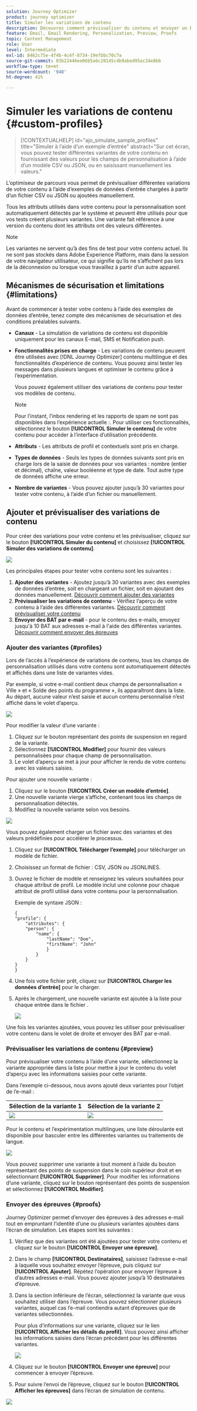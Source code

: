 ```yaml
---
solution: Journey Optimizer
product: journey optimizer
title: Simuler les variations de contenu
description: Découvrez comment prévisualiser du contenu et envoyer un BAT d’e-mail en utilisant des exemples de données d’entrée provenant d’un fichier CSV ou JSON ou ajoutées manuellement.
feature: Email, Email Rendering, Personalization, Preview, Proofs
topic: Content Management
role: User
level: Intermediate
exl-id: 8462c75e-4f4b-4c4f-8734-19efbbc70c7a
source-git-commit: 03b22446ee06b5a6c20145c4b9abed95ac24e8bb
workflow-type: tm+mt
source-wordcount: '948'
ht-degree: 41%

---
```


# Simuler les variations de contenu {#custom-profiles}

>[!CONTEXTUALHELP]
>id="ajo_simulate_sample_profiles"
>title="Simuler à l’aide d’un exemple d’entrée"
>abstract="Sur cet écran, vous pouvez tester différentes variantes de votre contenu en fournissant des valeurs pour les champs de personnalisation à l’aide d’un modèle CSV ou JSON, ou en saisissant manuellement les valeurs."

L’optimiseur de parcours vous permet de prévisualiser différentes variations de votre contenu à l’aide d’exemples de données d’entrée chargées à partir d’un fichier CSV ou JSON ou ajoutées manuellement.

Tous les attributs utilisés dans votre contenu pour la personnalisation sont automatiquement détectés par le système et peuvent être utilisés pour que vos tests créent plusieurs variantes. Une variante fait référence à une version du contenu dont les attributs ont des valeurs différentes.

>[!NOTE]
>
>Les variantes ne servent qu’à des fins de test pour votre contenu actuel. Ils ne sont pas stockés dans Adobe Experience Platform, mais dans la session de votre navigateur utilisateur, ce qui signifie qu’ils ne s’affichent pas lors de la déconnexion ou lorsque vous travaillez à partir d’un autre appareil.

## Mécanismes de sécurisation et limitations {#limitations}

Avant de commencer à tester votre contenu à l’aide des exemples de données d’entrée, tenez compte des mécanismes de sécurisation et des conditions préalables suivants.

* **Canaux** - La simulation de variations de contenu est disponible uniquement pour les canaux E-mail, SMS et Notification push.

* **Fonctionnalités prises en charge** - Les variations de contenu peuvent être utilisées avec [!DNL Journey Optimizer] contenu multilingue et des fonctionnalités d’expérience de contenu. Vous pouvez ainsi tester les messages dans plusieurs langues et optimiser le contenu grâce à l’expérimentation.

  Vous pouvez également utiliser des variations de contenu pour tester vos modèles de contenu.

  >[!NOTE]
  >
  >Pour l’instant, l’inbox rendering et les rapports de spam ne sont pas disponibles dans l’expérience actuelle :. Pour utiliser ces fonctionnalités, sélectionnez le bouton **[!UICONTROL Simuler le contenu]** de votre contenu pour accéder à l’interface d’utilisation précédente.

* **Attributs** - Les attributs de profil et contextuels sont pris en charge.

* **Types de données** - Seuls les types de données suivants sont pris en charge lors de la saisie de données pour vos variantes : nombre (entier et décimal), chaîne, valeur booléenne et type de date. Tout autre type de données affiche une erreur.

* **Nombre de variantes** - Vous pouvez ajouter jusqu’à 30 variantes pour tester votre contenu, à l’aide d’un fichier ou manuellement.

## Ajouter et prévisualiser des variations de contenu

Pour créer des variations pour votre contenu et les prévisualiser, cliquez sur le bouton **[!UICONTROL Simuler du contenu]** et choisissez **[!UICONTROL Simuler des variations de contenu]**.

![](assets/simulate-sample.png)

Les principales étapes pour tester votre contenu sont les suivantes :

1. **Ajouter des variantes** - Ajoutez jusqu’à 30 variantes avec des exemples de données d’entrée, soit en chargeant un fichier, soit en ajoutant des données manuellement. [Découvrir comment ajouter des variantes](#profiles)
1. **Prévisualiser les variations de contenu** - Vérifiez l’aperçu de votre contenu à l’aide des différentes variantes. [Découvrir comment prévisualiser votre contenu](#preview)
1. **Envoyer des BAT par e-mail** - pour le contenu des e-mails, envoyez jusqu&#39;à 10 BAT aux adresses e-mail à l&#39;aide des différentes variantes. [Découvrir comment envoyer des épreuves](#proofs)

### Ajouter des variantes {#profiles}

Lors de l’accès à l’expérience de variations de contenu, tous les champs de personnalisation utilisés dans votre contenu sont automatiquement détectés et affichés dans une liste de variantes vides.

Par exemple, si votre e-mail contient deux champs de personnalisation « Ville » et « Solde des points du programme », ils apparaîtront dans la liste. Au départ, aucune valeur n’est saisie et aucun contenu personnalisé n’est affiché dans le volet d’aperçu.

![](assets/simulate-custom-variants-list.png)

Pour modifier la valeur d’une variante :

1. Cliquez sur le bouton représentant des points de suspension en regard de la variante.
1. Sélectionnez **[!UICONTROL Modifier]** pour fournir des valeurs personnalisées pour chaque champ de personnalisation.
1. Le volet d’aperçu se met à jour pour afficher le rendu de votre contenu avec les valeurs saisies.

Pour ajouter une nouvelle variante :

1. Cliquez sur le bouton **[!UICONTROL Créer un modèle d’entrée]**.
1. Une nouvelle variante vierge s’affiche, contenant tous les champs de personnalisation détectés.
1. Modifiez la nouvelle variante selon vos besoins.

![](assets/simulate-custom-add.png)

Vous pouvez également charger un fichier avec des variantes et des valeurs prédéfinies pour accélérer le processus.

1. Cliquez sur **[!UICONTROL Télécharger l’exemple]** pour télécharger un modèle de fichier.
1. Choisissez un format de fichier : CSV, JSON ou JSONLINES.
1. Ouvrez le fichier de modèle et renseignez les valeurs souhaitées pour chaque attribut de profil. Le modèle inclut une colonne pour chaque attribut de profil utilisé dans votre contenu pour la personnalisation.

   Exemple de syntaxe JSON :

   ```
   {
   "profile": {
       "attributes": {
       "person": {
           "name": {
               "lastName": "Doe",
               "firstName": "John"
               }
           }
       }
   }
   }
   ```

1. Une fois votre fichier prêt, cliquez sur **[!UICONTROL Charger les données d’entrée]** pour le charger.
1. Après le chargement, une nouvelle variante est ajoutée à la liste pour chaque entrée dans le fichier .

   ![](assets/simulate-custom-variants.png)

Une fois les variantes ajoutées, vous pouvez les utiliser pour prévisualiser votre contenu dans le volet de droite et envoyer des BAT par e-mail.

### Prévisualiser les variations de contenu {#preview}

Pour prévisualiser votre contenu à l’aide d’une variante, sélectionnez la variante appropriée dans la liste pour mettre à jour le contenu du volet d’aperçu avec les informations saisies pour cette variante.

Dans l’exemple ci-dessous, nous avons ajouté deux variantes pour l’objet de l’e-mail :

| Sélection de la variante 1 | Sélection de la variante 2 |
|----------|-------------|
| ![](assets/simulate-custom-boxes.png) | ![](assets/simulate-custom-boxes2.png) |

Pour le contenu et l’expérimentation multilingues, une liste déroulante est disponible pour basculer entre les différentes variantes ou traitements de langue.

![](assets/simulate-custom-experiment.png)

Vous pouvez supprimer une variante à tout moment à l’aide du bouton représentant des points de suspension dans le coin supérieur droit et en sélectionnant **[!UICONTROL Supprimer]**. Pour modifier les informations d’une variante, cliquez sur le bouton représentant des points de suspension et sélectionnez **[!UICONTROL Modifier]**.

### Envoyer des épreuves {#proofs}

Journey Optimizer permet d’envoyer des épreuves à des adresses e-mail tout en empruntant l’identité d’une ou plusieurs variantes ajoutées dans l’écran de simulation. Les étapes sont les suivantes :

1. Vérifiez que des variantes ont été ajoutées pour tester votre contenu et cliquez sur le bouton **[!UICONTROL Envoyer une épreuve]**.

1. Dans le champ **[!UICONTROL Destinataires]**, saisissez l’adresse e-mail à laquelle vous souhaitez envoyer l’épreuve, puis cliquez sur **[!UICONTROL Ajouter]**. Répétez l’opération pour envoyer l’épreuve à d’autres adresses e-mail. Vous pouvez ajouter jusqu’à 10 destinataires d’épreuve.

1. Dans la section inférieure de l’écran, sélectionnez la variante que vous souhaitez utiliser dans l’épreuve. Vous pouvez sélectionner plusieurs variantes, auquel cas l’e-mail contiendra autant d’épreuves que de variantes sélectionnées.

   Pour plus d’informations sur une variante, cliquez sur le lien **[!UICONTROL Afficher les détails du profil]**. Vous pouvez ainsi afficher les informations saisies dans l’écran précédent pour les différentes variantes.

   ![](assets/simulate-custom-proofs.png)

1. Cliquez sur le bouton **[!UICONTROL Envoyer une épreuve]** pour commencer à envoyer l’épreuve.

1. Pour suivre l’envoi de l’épreuve, cliquez sur le bouton **[!UICONTROL Afficher les épreuves]** dans l’écran de simulation de contenu.

![](assets/simulate-custom-sent-proofs.png)
